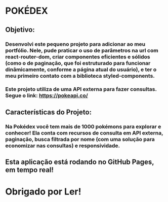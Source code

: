 # POKÉDEX

## Objetivo:

### Desenvolvi este pequeno projeto para adicionar ao meu portfólio. Nele, pude praticar o uso de parâmetros na url com react-router-dom, criar componentes eficientes e sólidos (como o de paginação, que foi estruturado para funcionar dinâmicamente, conforme a página atual do usuário), e ter o meu primeiro contato com a biblioteca styled-components.

### Este projeto utiliza de uma API externa para fazer consultas. Segue o link: https://pokeapi.co/

## Características do Projeto:

### Na Pokédex você tem mais de 1000 pokémons para explorar e conhecer! Ela conta com recursos de consulta em API externa, paginação, busca filtrada por nome (com uma solução para economizar nas consultas) e responsividade.

## Esta aplicação está rodando no GitHub Pages, em tempo real!

# Obrigado por Ler!

